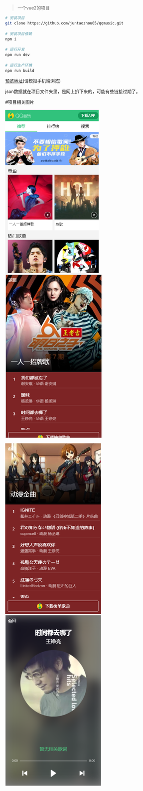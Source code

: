 
>一个vue2的项目 


``` bash
# 安装项目
git clone https://github.com/juntaozhou05/qqmusic.git

# 安装项目依赖
npm i

# 运行开发
npm run dev

# 运行生产环境
npm run build
```

[预览地址](http://1.myproj.applinzi.com/qqmusic)(请模拟手机端浏览)

json数据就在项目文件夹里，是网上扒下来的，可能有些链接过期了。

#项目相关图片


![img](1.png)  ![img](2.png)

![img](3.png)  ![img](4.png)
